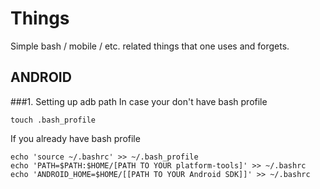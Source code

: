 # Things
Simple bash / mobile / etc. related things that one uses and forgets. 

## ANDROID
###1. Setting up adb path
In case your don't have bash profile 
```
touch .bash_profile
```
If you already have bash profile 
```
echo 'source ~/.bashrc' >> ~/.bash_profile
echo 'PATH=$PATH:$HOME/[PATH TO YOUR platform-tools]' >> ~/.bashrc
echo 'ANDROID_HOME=$HOME/[[PATH TO YOUR Android SDK]]' >> ~/.bashrc
```
